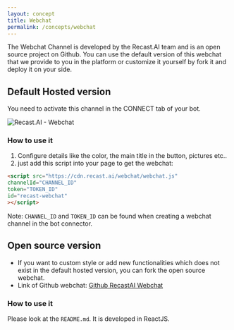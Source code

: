 ```yaml
---
layout: concept
title: Webchat
permalink: /concepts/webchat
---
```


The Webchat Channel is developed by the Recast.AI team and is an open source project on Github.
You can use the default version of this webchat that we provide to you in the platform or customize it yourself by fork it and deploy it on your side.

## Default Hosted version

You need to activate this channel in the CONNECT tab of your bot.

![Recast.AI - Webchat](//cdn.recast.ai/man/webchat-connector.png)

### How to use it

1) Configure details like the color, the main title in the button, pictures etc..
2) just add this script into your page to get the webchat:

~~~ html
<script src="https://cdn.recast.ai/webchat/webchat.js"
channelId="CHANNEL_ID"
token="TOKEN_ID"
id="recast-webchat"
></script>
~~~

Note: `CHANNEL_ID` and `TOKEN_ID` can be found when creating a webchat channel in the bot connector.

## Open source version

- If you want to custom style or add new functionalities which does not exist in the default hosted version, you can fork the open source webchat.
- Link of Github webchat: <a href="https://github.com/Recastai/webchat" alt="Github Recast Webchat" target="_blank">Github RecastAI Webchat</a>

### How to use it
Please look at the `README.md`. It is developed in ReactJS.
